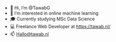 - 👋 Hi, I’m @TawabG
- 👀 I’m interested in online machine learning
- 🎓 Currently studying MSc Data Science 
- 💻 Freelance Web Developer at https://tawab.nl/
- 📫 Hallo@tawab.nl

<!---
TawabG/TawabG is a ✨ special ✨ repository because its `README.md` (this file) appears on your GitHub profile.
You can click the Preview link to take a look at your changes.
--->
